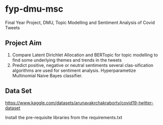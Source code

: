 # fyp-dmu-msc
Final Year Project, DMU, Topic Modelling and Sentiment Analysis of Covid Tweets

## Project Aim
1. Compare Latent Dirichlet Allocation and BERTopic for topic modelling to find some underlying themes and trends in the tweets
2. Predict positive, negative or neutral sentiments several clas-sification algorithms are used for sentiment analysis. Hyperparametize Multinomial Naive Bayes classifier.

## Data Set
https://www.kaggle.com/datasets/arunavakrchakraborty/covid19-twitter-dataset

Install the pre-requisite libraries from the requirements.txt
